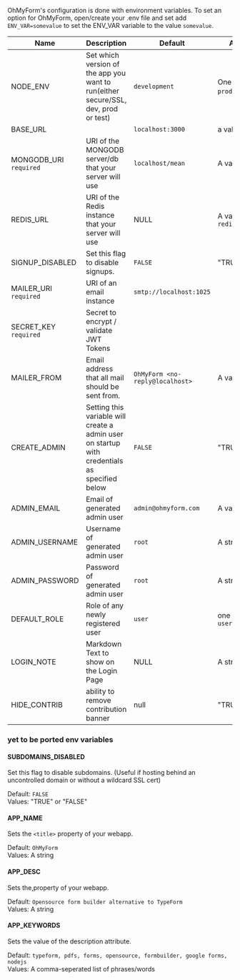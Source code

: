 OhMyForm's configuration is done with environment variables. To set an option for OhMyForm, open/create your .env file and set add `ENV_VAR=somevalue` to set the ENV_VAR variable to the value `somevalue`.

| Name | Description | Default | Available Values |
|------|-------------|---------|------------------|
| NODE_ENV | Set which version of the app you want to run(either secure/SSL, dev, prod or test) | `development` | One of: `development` `production` `test` `secure` |
| BASE_URL | | `localhost:3000` | a valid url |
| MONGODB_URI `required` | URI of the MONGODB server/db that your server will use | `localhost/mean` | A valid MongoDB URI |
| REDIS_URL | URI of the Redis instance that your server will use | NULL |  A valid Redis URI like `redis://127.0.0.1:6379` |
| SIGNUP_DISABLED | Set this flag to disable signups. |  `FALSE` | "TRUE" or "FALSE" |
| MAILER_URI `required` | URI of an email instance | `smtp://localhost:1025`
| SECRET_KEY `required` | Secret to encrypt / validate JWT Tokens | | |
| MAILER_FROM | Email address that all mail should be sent from. | `OhMyForm <no-reply@localhost>` | A valid email |
| CREATE_ADMIN | Setting this variable will create a admin user on startup with credentials as specified below | `FALSE` | "TRUE" or "FALSE" |
| ADMIN_EMAIL | Email of generated admin user | `admin@ohmyform.com` | A valid email |
| ADMIN_USERNAME | Username of generated admin user | `root` | A string |
| ADMIN_PASSWORD | Password of generated admin user | `root` | A string |
| DEFAULT_ROLE | Role of any newly registered user | `user` | one of `admin`, `superuser`, `user` |
| LOGIN_NOTE | Markdown Text to show on the Login Page | NULL | A string |
| HIDE_CONTRIB | ability to remove contribution banner | null | "TRUE" |


### yet to be ported env variables

#### SUBDOMAINS_DISABLED

Set this flag to disable subdomains. (Useful if hosting behind an uncontrolled domain or without a wildcard SSL cert)

Default: `FALSE`<br>
Values: "TRUE" or "FALSE"

#### APP_NAME

Sets the `<title>` property of your webapp.

Default: `OhMyForm`<br>
Values: A string


#### APP_DESC

Sets the,property of your webapp.

Default: `Opensource form builder alternative to TypeForm`<br>
Values: A string


#### APP_KEYWORDS

Sets the value of the <meta> description attribute.

Default: `typeform, pdfs, forms, opensource, formbuilder, google forms, nodejs`<br>
Values: A comma-seperated list of phrases/words


